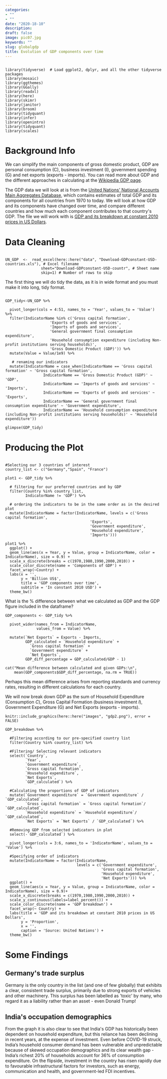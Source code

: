 ```yaml
---
categories:
- ""
- ""
date: "2020-18-10"
description:
draft: false
image: pic07.jpg
keywords: ""
slug: globalgdp
title: Evolution of GDP components over time
---
```


```{r load-libraries, echo=FALSE}

library(tidyverse)  # Load ggplot2, dplyr, and all the other tidyverse packages
library(mosaic)
library(ggthemes)
library(GGally)
library(readxl)
library(here)
library(skimr)
library(janitor)
library(broom)
library(tidyquant)
library(infer)
library(openintro)
library(tidyquant)
library(scales)

```

# Background Info

We can simplify the main components of gross domestic product, GDP are personal consumption (C), business investment (I), government spending (G) and net exports (exports - imports). You can read more about GDP and the different approaches in calculating at the [Wikipedia GDP page](https://en.wikipedia.org/wiki/Gross_domestic_product).

The GDP data we will look at is from the [United Nations' National Accounts Main Aggregates Database](https://unstats.un.org/unsd/snaama/Downloads), which contains estimates of total GDP and its components for all countries from 1970 to today. We will look at how GDP and its components have changed over time, and compare different countries and how much each component contributes to that country's GDP. The file we will work with is [GDP and its breakdown at constant 2010 prices in US Dollars](http://unstats.un.org/unsd/amaapi/api/file/6).

# Data Cleaning


```{r read_GDP_data, eval=FALSE}

UN_GDP  <-  read_excel(here::here("data", "Download-GDPconstant-USD-countries.xls"), # Excel filename
                sheet="Download-GDPconstant-USD-countr", # Sheet name
                skip=1) # Number of rows to skip

```

 The first thing we will do tidy the data, as it is in wide format and you must make it into long, tidy format.

```{r reshape_GDP_data}

GDP_tidy<-UN_GDP %>% 
  
  pivot_longer(cols = 4:51, names_to = 'Year', values_to = 'Value') %>% 
  filter(IndicatorName %in% c('Gross capital formation',
                    'Exports of goods and services',
                    'Imports of goods and services',
                    'General government final consumption expenditure',
                    'Household consumption expenditure (including Non-profit institutions serving households)',
                    'Gross Domestic Product (GDP)')) %>%
  mutate(Value = Value/1e9) %>%
  
   # renaming our indicators
  mutate(IndicatorName = case_when(IndicatorName == 'Gross capital formation' ~ 'Gross capital formation',
                 IndicatorName == 'Gross Domestic Product (GDP)' ~ 'GDP',
                 IndicatorName == 'Imports of goods and services' ~ 'Imports',
                 IndicatorName == 'Exports of goods and services' ~ 'Exports',
                 IndicatorName == 'General government final consumption expenditure' ~ 'Government expenditure',
                 IndicatorName == 'Household consumption expenditure (including Non-profit institutions serving households)' ~ 'Household expenditure'))

glimpse(GDP_tidy)

```

# Producing the Plot


```{r gdp_1, echo=FALSE, out.width="100%"}

#Selecting our 3 countries of interest
country_list <- c("Germany","Spain", "France")

plot1 <- GDP_tidy %>% 
  
  # filtering for our preferred countries and by GDP
  filter(Country %in% country_list,
         IndicatorName != 'GDP') %>%
  
  # ordering the indicators to be in the same order as in the desired plot
  mutate(IndicatorName = factor(IndicatorName, levels = c('Gross capital formation',
                                      'Exports',
                                      'Government expenditure',
                                      'Household expenditure',
                                      'Imports')))  

plot1 %>%   
  ggplot() +
  geom_line(aes(x = Year, y = Value, group = IndicatorName, color = IndicatorName), size = 0.9) +
  scale_x_discrete(breaks = c(1970,1980,1990,2000,2010)) +
  scale_color_discrete(name = 'Components of GDP') +
  facet_wrap(~Country) +
  labs(x = '',
       y = 'Billion US$',
       title = 'GDP components over time',
       subtitle = 'In constant 2010 USD') +
  theme_bw()

```


What is the % difference between what we calculated as GDP and the GDP figure included in the dataframe?

```{r gdp_2, echo=FALSE, out.width="100%"}
GDP_components <- GDP_tidy %>% 

  pivot_wider(names_from = IndicatorName,
              values_from = Value) %>% 
  
  mutate(`Net Exports` = Exports - Imports,
         GDP_calculated = `Household expenditure` + 
           `Gross capital formation` +
           `Government expenditure` +
           `Net Exports`,
         GDP_diff_percentage = GDP_calculated/GDP - 1)

cat("Mean difference between calculated and given GDPs:\n",
    mean(GDP_components$GDP_diff_percentage, na.rm = TRUE))
```

Perhaps this mean difference arises from reporting standards and currency rates, resulting in different calculations for each country.

We will now break down GDP as the sum of Household Expenditure (Consumption *C*), Gross Capital Formation (business investment *I*), Government Expenditure (G) and Net Exports (exports - imports).



```{r gdp_3, echo=FALSE, out.width="100%"}
knitr::include_graphics(here::here("images", "gdp2.png"), error = FALSE)

GDP_breakdown %>% 
  
  #Filtering according to our pre-specified country list
  filter(Country %in% country_list) %>% 
  
  #Filtering/ Selecting relevant indicators
  select(`Country`,
         `Year`,
         `Government expenditure`,
         `Gross capital formation`,
         `Household expenditure`,
         `Net Exports`,
         `GDP_calculated`) %>%
  
  #Calculating the proportions of GDP of indicators
  mutate(`Government expenditure` = `Government expenditure` / `GDP_calculated`,
         `Gross capital formation` = `Gross capital formation`/ `GDP_calculated`,
         `Household expenditure` = `Household expenditure`/ `GDP_calculated`,
         `Net Exports` = `Net Exports` / `GDP_calculated`) %>% 
  
  #Removing GDP from selected indicators in plot
  select(-`GDP_calculated`) %>% 

  pivot_longer(cols = 3:6, names_to = 'IndicatorName', values_to = 'Value') %>% 
  
  #Specifying order of indicators
  mutate(IndicatorName = factor(IndicatorName, 
                                levels = c('Government expenditure',
                                           'Gross capital formation',
                                           'Household expenditure',
                                           'Net Exports'))) %>% 
  ggplot() +
  geom_line(aes(x = Year, y = Value, group = IndicatorName, color = IndicatorName), size = 0.9)+
  scale_x_discrete(breaks = c(1970,1980,1990,2000,2010)) +
  scale_y_continuous(labels=label_percent()) +
  scale_color_discrete(name = 'GDP breakdown') +
  facet_wrap(~ Country) +
  labs(title = 'GDP and its breakdown at constant 2010 prices in US Dollars',
       y = 'Proportion',
       x = '',
       caption = 'Source: United Nations') +
  theme_bw()

```

# Some Findings

## Germany's trade surplus

Germany is the only country in the list (and one of few globally) that exhibits a clear, consistent trade surplus, primarily due to strong exports of vehicles and other machinery. This surplus has been labelled as 'toxic' by many, who regard it as a liability rather than an asset - even Donald Trump!

## India's occupation demographics

From the graph it is also clear to see that India's GDP has historically been dependent on household expenditure, but this reliance has been declining in recent years, at the expense of investment. Even before COVID-19 struck, India’s household consumer demand has been vulnerable and unpredictable because of skewed occupation demographics and its clear wealth gap - India’s richest 20% of households account for 36% of consumption expenditure. On the flipside, investment in the country has risen rapidly due to favourable infrastructural factors for investors, such as energy, communication and health, and government-led FDI incentives.